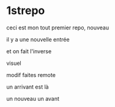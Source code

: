 # 1strepo

ceci est mon tout premier repo, nouveau

il y a une nouvelle entrée

et on fait l'inverse 

visuel

modif faites remote

un arrivant est là

un nouveau un avant
